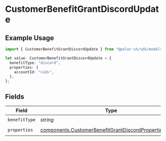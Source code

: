 # CustomerBenefitGrantDiscordUpdate

## Example Usage

```typescript
import { CustomerBenefitGrantDiscordUpdate } from "@polar-sh/sdk/models/components/customerbenefitgrantdiscordupdate.js";

let value: CustomerBenefitGrantDiscordUpdate = {
  benefitType: "discord",
  properties: {
    accountId: "<id>",
  },
};
```

## Fields

| Field                                                                                                                            | Type                                                                                                                             | Required                                                                                                                         | Description                                                                                                                      |
| -------------------------------------------------------------------------------------------------------------------------------- | -------------------------------------------------------------------------------------------------------------------------------- | -------------------------------------------------------------------------------------------------------------------------------- | -------------------------------------------------------------------------------------------------------------------------------- |
| `benefitType`                                                                                                                    | *string*                                                                                                                         | :heavy_check_mark:                                                                                                               | N/A                                                                                                                              |
| `properties`                                                                                                                     | [components.CustomerBenefitGrantDiscordPropertiesUpdate](../../models/components/customerbenefitgrantdiscordpropertiesupdate.md) | :heavy_check_mark:                                                                                                               | N/A                                                                                                                              |